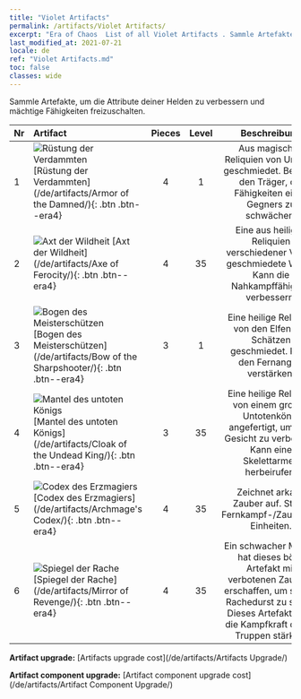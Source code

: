 ```yaml
---
title: "Violet Artifacts"
permalink: /artifacts/Violet Artifacts/
excerpt: "Era of Chaos  List of all Violet Artifacts . Sammle Artefakte, um die Attribute deiner Helden zu verbessern und mächtige Fähigkeiten freizuschalten."
last_modified_at: 2021-07-21
locale: de
ref: "Violet Artifacts.md"
toc: false
classes: wide
---
```


  Sammle Artefakte, um die Attribute deiner Helden zu verbessern und mächtige Fähigkeiten freizuschalten.

  |  Nr  |    Artifact    | Pieces |  Level | Beschreibung   |
  |:-----|:---------------|:------:|:------:|:--------------:|
  | 1   | ![Rüstung der Verdammten](/images/t/icon_artifact_30.png) [Rüstung der Verdammten](/de/artifacts/Armor of the Damned/){: .btn .btn--era4} | 4 | 1 | Aus magischen Reliquien von Untoten geschmiedet. Befähigt den Träger, die Fähigkeiten eines Gegners zu schwächen. |
  | 2   | ![Axt der Wildheit](/images/t/icon_artifact_31.png) [Axt der Wildheit](/de/artifacts/Axe of Ferocity/){: .btn .btn--era4} | 4 | 35 | Eine aus heiligen Reliquien verschiedener Völker geschmiedete Waffe. Kann die Nahkampffähigkeit verbessern. |
  | 3   | ![Bogen des Meisterschützen](/images/t/icon_artifact_10.png) [Bogen des Meisterschützen](/de/artifacts/Bow of the Sharpshooter/){: .btn .btn--era4} | 3 | 1 | Eine heilige Reliquie, von den Elfen aus Schätzen geschmiedet. Kann den Fernangriff verstärken. |
  | 4   | ![Mantel des untoten Königs](/images/t/icon_artifact_32.png) [Mantel des untoten Königs](/de/artifacts/Cloak of the Undead King/){: .btn .btn--era4} | 3 | 35 | Eine heilige Reliquie, von einem großen Untotenkönig angefertigt, um sein Gesicht zu verbergen. Kann eine Skelettarmee herbeirufen. |
  | 5   | ![Codex des Erzmagiers](/images/t/icon_artifact_34.png) [Codex des Erzmagiers](/de/artifacts/Archmage's Codex/){: .btn .btn--era4} | 4 | 35 | Zeichnet arkane Zauber auf. Stärkt Fernkampf-/Zauberer-Einheiten. |
  | 6   | ![Spiegel der Rache](/images/t/icon_artifact_35.png) [Spiegel der Rache](/de/artifacts/Mirror of Revenge/){: .btn .btn--era4} | 4 | 35 | Ein schwacher Magier hat dieses böse Artefakt mit verbotenen Zaubern erschaffen, um seinen Rachedurst zu stillen. Dieses Artefakt kann die Kampfkraft deiner Truppen stärken. |


  **Artifact upgrade:** [Artifacts upgrade cost](/de/artifacts/Artifacts Upgrade/)

 **Artifact component upgrade:** [Artifact component upgrade cost](/de/artifacts/Artifact Component Upgrade/)

